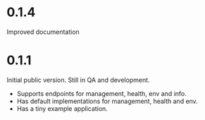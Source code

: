 # 0.1.4

Improved documentation 

# 0.1.1 

Initial public version.  Still in QA and development.

* Supports endpoints for management, health, env and info.
* Has default implementations for management, health and env.
* Has a tiny example application.